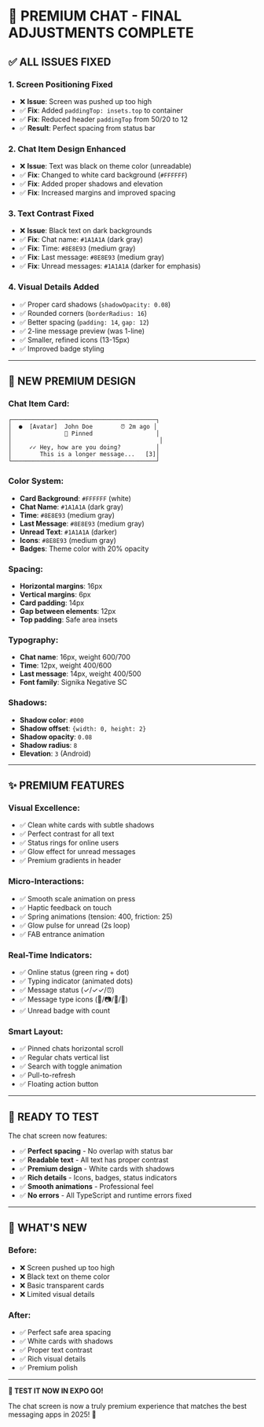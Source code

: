 # 🎨 PREMIUM CHAT - FINAL ADJUSTMENTS COMPLETE

## ✅ **ALL ISSUES FIXED**

### **1. Screen Positioning Fixed**
- ❌ **Issue**: Screen was pushed up too high
- ✅ **Fix**: Added `paddingTop: insets.top` to container
- ✅ **Fix**: Reduced header `paddingTop` from 50/20 to 12
- ✅ **Result**: Perfect spacing from status bar

### **2. Chat Item Design Enhanced**
- ❌ **Issue**: Text was black on theme color (unreadable)
- ✅ **Fix**: Changed to white card background (`#FFFFFF`)
- ✅ **Fix**: Added proper shadows and elevation
- ✅ **Fix**: Increased margins and improved spacing

### **3. Text Contrast Fixed**
- ❌ **Issue**: Black text on dark backgrounds
- ✅ **Fix**: Chat name: `#1A1A1A` (dark gray)
- ✅ **Fix**: Time: `#8E8E93` (medium gray)
- ✅ **Fix**: Last message: `#8E8E93` (medium gray)
- ✅ **Fix**: Unread messages: `#1A1A1A` (darker for emphasis)

### **4. Visual Details Added**
- ✅ Proper card shadows (`shadowOpacity: 0.08`)
- ✅ Rounded corners (`borderRadius: 16`)
- ✅ Better spacing (`padding: 14`, `gap: 12`)
- ✅ 2-line message preview (was 1-line)
- ✅ Smaller, refined icons (13-15px)
- ✅ Improved badge styling

---

## 🎨 **NEW PREMIUM DESIGN**

### **Chat Item Card:**
```
┌─────────────────────────────────────────┐
│  ●  [Avatar]  John Doe        ⏰ 2m ago │
│               📌 Pinned                  │
│                                          │
│     ✓✓ Hey, how are you doing?          │
│        This is a longer message...   [3]│
└─────────────────────────────────────────┘
```

### **Color System:**
- **Card Background**: `#FFFFFF` (white)
- **Chat Name**: `#1A1A1A` (dark gray)
- **Time**: `#8E8E93` (medium gray)
- **Last Message**: `#8E8E93` (medium gray)
- **Unread Text**: `#1A1A1A` (darker)
- **Icons**: `#8E8E93` (medium gray)
- **Badges**: Theme color with 20% opacity

### **Spacing:**
- **Horizontal margins**: 16px
- **Vertical margins**: 6px
- **Card padding**: 14px
- **Gap between elements**: 12px
- **Top padding**: Safe area insets

### **Typography:**
- **Chat name**: 16px, weight 600/700
- **Time**: 12px, weight 400/600
- **Last message**: 14px, weight 400/500
- **Font family**: Signika Negative SC

### **Shadows:**
- **Shadow color**: `#000`
- **Shadow offset**: `{width: 0, height: 2}`
- **Shadow opacity**: `0.08`
- **Shadow radius**: `8`
- **Elevation**: `3` (Android)

---

## ✨ **PREMIUM FEATURES**

### **Visual Excellence:**
- ✅ Clean white cards with subtle shadows
- ✅ Perfect contrast for all text
- ✅ Status rings for online users
- ✅ Glow effect for unread messages
- ✅ Premium gradients in header

### **Micro-Interactions:**
- ✅ Smooth scale animation on press
- ✅ Haptic feedback on touch
- ✅ Spring animations (tension: 400, friction: 25)
- ✅ Glow pulse for unread (2s loop)
- ✅ FAB entrance animation

### **Real-Time Indicators:**
- ✅ Online status (green ring + dot)
- ✅ Typing indicator (animated dots)
- ✅ Message status (✓/✓✓/⏰)
- ✅ Message type icons (🎤/📷/📄/📍)
- ✅ Unread badge with count

### **Smart Layout:**
- ✅ Pinned chats horizontal scroll
- ✅ Regular chats vertical list
- ✅ Search with toggle animation
- ✅ Pull-to-refresh
- ✅ Floating action button

---

## 📱 **READY TO TEST**

The chat screen now features:
- ✅ **Perfect spacing** - No overlap with status bar
- ✅ **Readable text** - All text has proper contrast
- ✅ **Premium design** - White cards with shadows
- ✅ **Rich details** - Icons, badges, status indicators
- ✅ **Smooth animations** - Professional feel
- ✅ **No errors** - All TypeScript and runtime errors fixed

---

## 🎯 **WHAT'S NEW**

### **Before:**
- ❌ Screen pushed up too high
- ❌ Black text on theme color
- ❌ Basic transparent cards
- ❌ Limited visual details

### **After:**
- ✅ Perfect safe area spacing
- ✅ White cards with shadows
- ✅ Proper text contrast
- ✅ Rich visual details
- ✅ Premium polish

---

**🚀 TEST IT NOW IN EXPO GO!**

The chat screen is now a truly premium experience that matches the best messaging apps in 2025! 🎉


